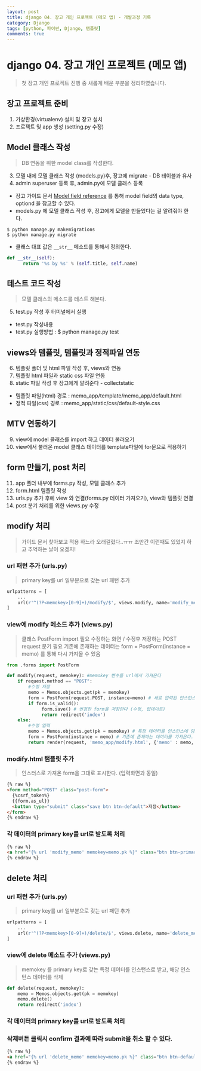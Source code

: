 ```yaml
---
layout: post
title: django 04. 장고 개인 프로젝트 (메모 앱) - 개발과정 기록   
category: Django
tags: [python, 파이썬, Django, 템플릿]
comments: true
---
```

# django 04. 장고 개인 프로젝트 (메모 앱)
> 첫 장고 개인 프로젝트 진행 중 새롭게 배운 부분을 정리하였습니다.

## 장고 프로젝트 준비

1. 가상환경(virtualenv) 설치 및 장고 설치
2. 프로젝트 및 app 생성 (setting.py 수정)


## Model 클래스 작성
> DB 연동을 위한 model class를 작성한다.

3. 모델 내에 모델 클래스 작성 (models.py)후, 장고에 migrate - DB 테이블과 유사
4. admin superuser 등록 후, admin.py에 모델 클래스 등록


- 장고 가이드 문서 [Model field reference](https://docs.djangoproject.com/en/1.10/ref/models/fields/#model-field-types) 를 통해 model field의  data type, optiond 을 참고할 수 있다.
- models.py 에 모델 클래스 작성 후, 장고에게 모델을 만들었다는 걸 알려줘야 한다.

```shell
$ python manage.py makemigrations
$ python manage.py migrate
```

- 클래스 대표 값은 `__str__` 메소드를 통해서 정의한다.

```python
def __str__(self):
      return '%s by %s' % (self.title, self.name)
```

## 테스트 코드 작성
> 모델 클래스의 메소드를 테스트 해본다.

5. test.py 작성 후 터미널에서 실행

- test.py 작성내용
- test.py 실행방법 : $ python manage.py test

## views와 템플릿, 템플릿과 정적파일 연동

6. 템플릿 폴더 및 html 파일 작성 후, views와 연동
7. 템플릿 html 파일과 static css 파일 연동
8. static 파일 작성 후 장고에게 알려준다 - collectstatic

- 템플릿 파일(html) 경로 : memo_app/template/memo_app/default.html
- 정적 파일(css) 경로 : memo_app/static/css/default-style.css

## MTV 연동하기
9. view에 model 클래스를 import 하고 데이터 불러오기
10. view에서 불러온 model 클래스 데이터를 template파일에 for문으로 적용하기

## form 만들기, post 처리
11. app 폴더 내부에 forms.py 작성, 모델 클래스 추가
12. form.html 템플릿 작성
13. urls.py 추가 후에 view 와 연결(forms.py 데이터 가져오기), view와 템플릿 연결
14. post 분기 처리를 위한 views.py 수정

## modify 처리
> 가이드 문서 찾아보고 적용 하느라 오래걸렸다..ㅠㅠ 조만간 이런때도 있었지 하고 추억하는 날이 오겠지!

### url 패턴 추가 (urls.py)
> primary key를 url 일부분으로 갖는 url 패턴 추가

```python
urlpatterns = [
    ...
    url(r'^(?P<memokey>[0-9]+)/modify/$', views.modify, name='modify_memo'),
]
```
### view에 modify 메소드 추가 (views.py)
> 클래스 PostForm import 필요
> 수정하는 화면 / 수정후 저장하는 POST request 분기 필요
> 기존에 존재하는 데이터는 form = PostForm(instance = memo) 를 통해 다시 가져올 수 있음

```python
from .forms import PostForm

def modify(request, memokey): #memokey 변수를 url에서 가져온다
    if request.method == "POST":
        #수정 저장
        memo = Memos.objects.get(pk = memokey)
        form = PostForm(request.POST, instance=memo) # 새로 입력된 인스턴스 데이터를 form 인스턴스에 새로 담는다.
        if form.is_valid():
             form.save() # 변경한 form을 저장한다 (수정, 업데이트)
             return redirect('index')
    else:
        #수정 입력
        memo = Memos.objects.get(pk = memokey) # 특정 데이터를 인스턴스에 담는다.
        form = PostForm(instance = memo) # 기존에 존재하는 데이터를 가져온다. (수정화면에 내용 포함)
        return render(request, 'memo_app/modify.html', {'memo' : memo, 'form' : form})
```

### modify.html 탬플릿 추가
> 인스터스로 가져온 form을 그대로 표시한다. (입력화면과 동일)

```html
{% raw %}
<form method="POST" class="post-form">
  {%csrf_token%}
  {{form.as_ul}}
  <button type="submit" class="save btn btn-default">저장</button>
</form>
{% endraw %}
```

### 각 데이터의 primary key를 url로 받도록 처리

```html
{% raw %}
<a href="{% url 'modify_memo' memokey=memo.pk %}" class="btn btn-primary modify" role="button">수정</a>
{% endraw %}
```

## delete 처리
### url 패턴 추가 (urls.py)
> primary key를 url 일부분으로 갖는 url 패턴 추가

```python
urlpatterns = [
    ...
    url(r'^(?P<memokey>[0-9]+)/delete/$', views.delete, name='delete_memo'),
]
```
### view에 delete 메소드 추가 (views.py)
> memokey 를 primary key로 갖는 특정 데이터를 인스턴스로 받고, 해당 인스턴스 데이터를 삭제

```python
def delete(request, memokey):
    memo = Memos.objects.get(pk = memokey)
    memo.delete()
    return redirect('index')
```

### 각 데이터의 primary key를 url로 받도록 처리
### 삭제버튼 클릭시 confirm 결과에 따라 submit을 취소 할 수 있다.

```html
{% raw %}
<a href="{% url 'delete_memo' memokey=memo.pk %}" class="btn btn-default del" role="button" onclick="return confirm('정말 삭제하시겠습니까?')">삭제</a>
{% endraw %}
```
